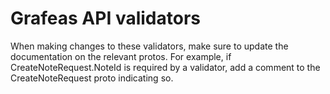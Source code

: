 # Grafeas API validators

When making changes to these validators, make sure to update the documentation
on the relevant protos. For example, if CreateNoteRequest.NoteId is required by
a validator, add a comment to the CreateNoteRequest proto indicating so.
